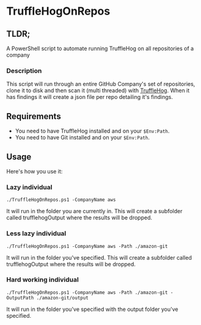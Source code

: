 # TruffleHogOnRepos
## TLDR;
A PowerShell script to automate running TruffleHog on all repositories of a company

### Description
This script will run through an entire GitHub Company's set of repositories, clone it to disk and then scan it (multi threaded) with [TruffleHog](https://github.com/trufflesecurity/truffleHog).
When it has findings it will create a json file per repo detailing it's findings.

## Requirements
* You need to have TruffleHog installed and on your `$Env:Path`.
* You need to have Git installed and on your `$Env:Path`.

## Usage
Here's how you use it:

### Lazy individual
`./TruffleHogOnRepos.ps1 -CompanyName aws`

It will run in the folder you are currently in. This will create a subfolder called trufflehogOutput where the results will be dropped.

### Less lazy individual
`./TruffleHogOnRepos.ps1 -CompanyName aws -Path ./amazon-git`

It will run in the folder you've specified. This will create a subfolder called trufflehogOutput where the results will be dropped.

### Hard working individual
`./TruffleHogOnRepos.ps1 -CompanyName aws -Path ./amazon-git -OutputPath ./amazon-git/output`

It will run in the folder you've specified with the output folder you've specified. 
